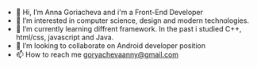 - 👋 Hi, I’m Anna Goriacheva and i'm a Front-End Developer
- 👀 I’m interested in computer science, design and modern technologies.
- 🌱 I’m currently learning diffrent framework. In the past i studied C++, html/css, javascript and Java.
- 💞️ I’m looking to collaborate on Android developer position
- 📫 How to reach me goryachevaanny@gmail.com

<!---
AnnaGor88/AnnaGor88 is a ✨ special ✨ repository because its `README.md` (this file) appears on your GitHub profile.
You can click the Preview link to take a look at your changes.
--->
